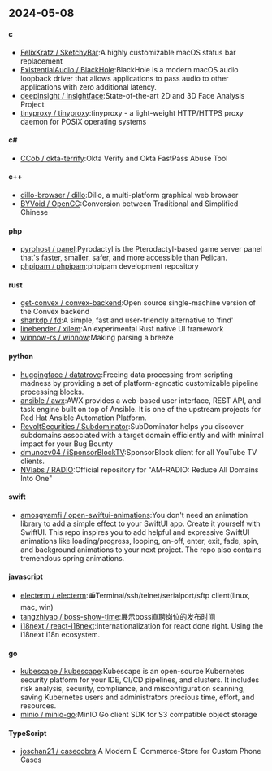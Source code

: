 ## 2024-05-08
#### c
* [FelixKratz / SketchyBar](https://github.com/FelixKratz/SketchyBar):A highly customizable macOS status bar replacement
* [ExistentialAudio / BlackHole](https://github.com/ExistentialAudio/BlackHole):BlackHole is a modern macOS audio loopback driver that allows applications to pass audio to other applications with zero additional latency.
* [deepinsight / insightface](https://github.com/deepinsight/insightface):State-of-the-art 2D and 3D Face Analysis Project
* [tinyproxy / tinyproxy](https://github.com/tinyproxy/tinyproxy):tinyproxy - a light-weight HTTP/HTTPS proxy daemon for POSIX operating systems
#### c#
* [CCob / okta-terrify](https://github.com/CCob/okta-terrify):Okta Verify and Okta FastPass Abuse Tool
#### c++
* [dillo-browser / dillo](https://github.com/dillo-browser/dillo):Dillo, a multi-platform graphical web browser
* [BYVoid / OpenCC](https://github.com/BYVoid/OpenCC):Conversion between Traditional and Simplified Chinese
#### php
* [pyrohost / panel](https://github.com/pyrohost/panel):Pyrodactyl is the Pterodactyl-based game server panel that's faster, smaller, safer, and more accessible than Pelican.
* [phpipam / phpipam](https://github.com/phpipam/phpipam):phpipam development repository
#### rust
* [get-convex / convex-backend](https://github.com/get-convex/convex-backend):Open source single-machine version of the Convex backend
* [sharkdp / fd](https://github.com/sharkdp/fd):A simple, fast and user-friendly alternative to 'find'
* [linebender / xilem](https://github.com/linebender/xilem):An experimental Rust native UI framework
* [winnow-rs / winnow](https://github.com/winnow-rs/winnow):Making parsing a breeze
#### python
* [huggingface / datatrove](https://github.com/huggingface/datatrove):Freeing data processing from scripting madness by providing a set of platform-agnostic customizable pipeline processing blocks.
* [ansible / awx](https://github.com/ansible/awx):AWX provides a web-based user interface, REST API, and task engine built on top of Ansible. It is one of the upstream projects for Red Hat Ansible Automation Platform.
* [RevoltSecurities / Subdominator](https://github.com/RevoltSecurities/Subdominator):SubDominator helps you discover subdomains associated with a target domain efficiently and with minimal impact for your Bug Bounty
* [dmunozv04 / iSponsorBlockTV](https://github.com/dmunozv04/iSponsorBlockTV):SponsorBlock client for all YouTube TV clients.
* [NVlabs / RADIO](https://github.com/NVlabs/RADIO):Official repository for "AM-RADIO: Reduce All Domains Into One"
#### swift
* [amosgyamfi / open-swiftui-animations](https://github.com/amosgyamfi/open-swiftui-animations):You don't need an animation library to add a simple effect to your SwiftUI app. Create it yourself with SwiftUI. This repo inspires you to add helpful and expressive SwiftUI animations like loading/progress, looping, on-off, enter, exit, fade, spin, and background animations to your next project. The repo also contains tremendous spring animations.
#### javascript
* [electerm / electerm](https://github.com/electerm/electerm):📻Terminal/ssh/telnet/serialport/sftp client(linux, mac, win)
* [tangzhiyao / boss-show-time](https://github.com/tangzhiyao/boss-show-time):展示boss直聘岗位的发布时间
* [i18next / react-i18next](https://github.com/i18next/react-i18next):Internationalization for react done right. Using the i18next i18n ecosystem.
#### go
* [kubescape / kubescape](https://github.com/kubescape/kubescape):Kubescape is an open-source Kubernetes security platform for your IDE, CI/CD pipelines, and clusters. It includes risk analysis, security, compliance, and misconfiguration scanning, saving Kubernetes users and administrators precious time, effort, and resources.
* [minio / minio-go](https://github.com/minio/minio-go):MinIO Go client SDK for S3 compatible object storage
#### TypeScript
* [joschan21 / casecobra](https://github.com/joschan21/casecobra):A Modern E-Commerce-Store for Custom Phone Cases
